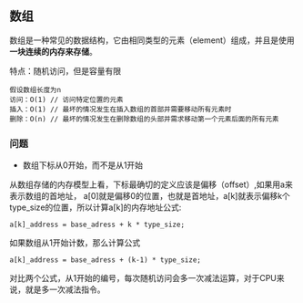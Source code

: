 ## 数组

数组是一种常见的数据结构，它由相同类型的元素（element）组成，并且是使用**一块连续的内存来存储**。

特点：随机访问，但是容量有限

    假设数组长度为n
    访问：O(1) // 访问特定位置的元素
    插入：O(1) // 最坏的情况发生在插入数组的首部并需要移动所有元素时
    删除：O(n) // 最坏的情况发生在删除数组的头部并需求移动第一个元素后面的所有元素

### 问题

- 数组下标从0开始，而不是从1开始

从数组存储的内存模型上看，下标最确切的定义应该是偏移（offset）,如果用a来表示数组的首地址， a[0]就是偏移0的位置，也就是首地址，a[k]就表示偏移k个type_size的位置，所以计算a[k]的内存地址公式:

~~~
a[k]_address = base_adress + k * type_size;
~~~

如果数组从1开始计数，那么计算公式

~~~
a[k]_address = base_adress + (k-1) * type_size;
~~~

对比两个公式，从1开始的编号，每次随机访问会多一次减法运算，对于CPU来说，就是多一次减法指令。

